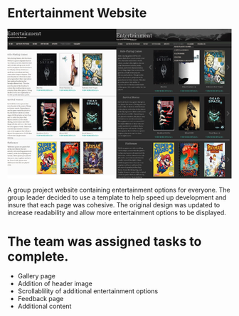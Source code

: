 Entertainment Website
=====================

![Website Page Example](https://github.com/RonaldGRowe/Group-Entertainment-Website/blob/main/Images/group-image.png)

A group project website containing entertainment options for everyone.
The group leader decided to use a template to help speed up development and insure that each page was cohesive.
The original design was updated to increase readability and allow more entertainment options to be displayed.

# The team was assigned tasks to complete.
- Gallery page
- Addition of header image
- Scrollablility of additional entertainment options
- Feedback page
- Additional content
